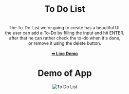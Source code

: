 # <h1 align="center">To Do List</h1>

<br>
<div align="center">
The To-Do-List we're going to create has a beautiful UI,
<br/>
the user can add a To-Do by filling the input and hit ENTER,
<br/>
after that he can rather check the to-do when it's done,
<br/>
or remove it using the delete button.
<div/>

<br/>
<a href="https://sumitmalakar25.github.io/To-Do-List/"><strong>➥ Live Demo</strong></a>


# Demo of App



![To Do List](https://github.com/sumitmalakar25/To-Do-List/assets/106821900/86664c1e-98ab-4c7d-8abb-a16af6f82f50)
